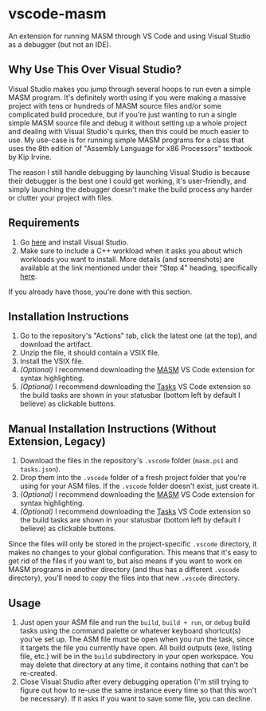 # vscode-masm

An extension for running MASM through VS Code and using Visual Studio as a debugger (but not an IDE).

## Why Use This Over Visual Studio?

Visual Studio makes you jump through several hoops to run even a simple MASM program. It's definitely worth using if you were making a massive project with tens or hundreds of MASM source files and/or some complicated build procedure, but if you're just wanting to run a single simple MASM source file and debug it without setting up a whole project and dealing with Visual Studio's quirks, then this could be much easier to use. My use-case is for running simple MASM programs for a class that uses the 8th edition of "Assembly Language for x86 Processors" textbook by Kip Irvine.

The reason I still handle debugging by launching Visual Studio is because their debugger is the best one I could get working, it's user-friendly, and simply launching the debugger doesn't make the build process any harder or clutter your project with files.

## Requirements

1. Go [here](https://learn.microsoft.com/en-us/visualstudio/install/install-visual-studio?view=vs-2022) and install Visual Studio.
2. Make sure to include a C++ workload when it asks you about which workloads you want to install. More details (and screenshots) are available at the link mentioned under their "Step 4" heading, specifically [here](https://learn.microsoft.com/en-us/visualstudio/install/install-visual-studio#step-4---choose-workloads).

If you already have those, you're done with this section.

## Installation Instructions

1. Go to the repository's "Actions" tab, click the latest one (at the top), and download the artifact.
2. Unzip the file, it should contain a VSIX file.
3. Install the VSIX file.
4. *(Optional)* I recommend downloading the [MASM](https://marketplace.visualstudio.com/items?itemName=blindtiger.masm) VS Code extension for syntax highlighting.
5. *(Optional)* I recommend downloading the [Tasks](https://marketplace.visualstudio.com/items?itemName=actboy168.tasks) VS Code extension so the build tasks are shown in your statusbar (bottom left by default I believe) as clickable buttons.

## Manual Installation Instructions (Without Extension, Legacy)

1. Download the files in the repository's `.vscode` folder (`masm.ps1` and `tasks.json`).
2. Drop them into the `.vscode` folder of a fresh project folder that you're using for your ASM files. If the `.vscode` folder doesn't exist, just create it.
3. *(Optional)* I recommend downloading the [MASM](https://marketplace.visualstudio.com/items?itemName=blindtiger.masm) VS Code extension for syntax highlighting.
4. *(Optional)* I recommend downloading the [Tasks](https://marketplace.visualstudio.com/items?itemName=actboy168.tasks) VS Code extension so the build tasks are shown in your statusbar (bottom left by default I believe) as clickable buttons.

Since the files will only be stored in the project-specific `.vscode` directory, it makes no changes to your global configuration. This means that it's easy to get rid of the files if you want to, but also means if you want to work on MASM programs in another directory (and thus has a different `.vscode` directory), you'll need to copy the files into that new `.vscode` directory.

## Usage

1. Just open your ASM file and run the `build`, `build + run`, or `debug` build tasks using the command palette or whatever keyboard shortcut(s) you've set up. The ASM file must be open when you run the task, since it targets the file you currently have open. All build outputs (exe, listing file, etc.) will be in the `build` subdirectory in your open workspace. You may delete that directory at any time, it contains nothing that can't be re-created.
2. Close Visual Studio after every debugging operation (I'm still trying to figure out how to re-use the same instance every time so that this won't be necessary). If it asks if you want to save some file, you can decline.
